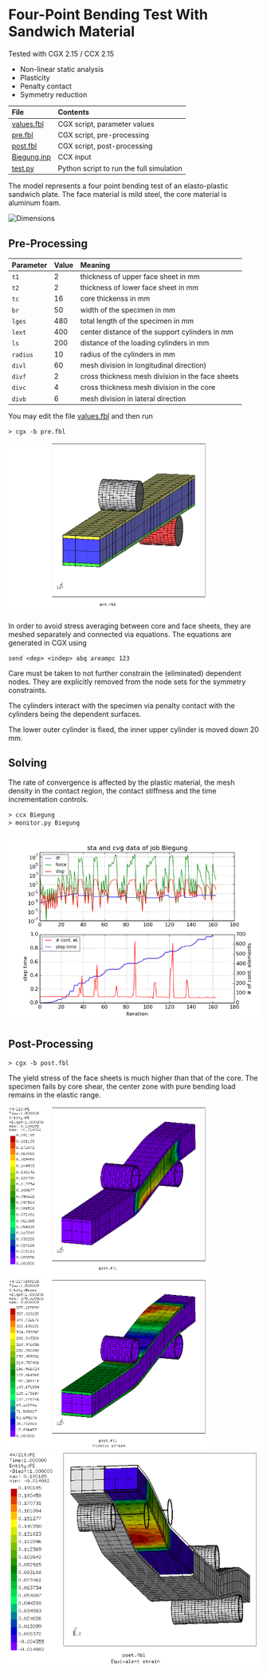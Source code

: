 # Four-Point Bending Test With Sandwich Material
Tested with CGX 2.15 / CCX 2.15

+ Non-linear static analysis
+ Plasticity
+ Penalty contact
+ Symmetry reduction

File                        | Contents    
:-------------             | :-------------
[values.fbl](values.fbl)   | CGX script, parameter values
[pre.fbl](pre.fbl)         | CGX script, pre-processing
[post.fbl](post.fbl)       | CGX script, post-processing
[Biegung.inp](Biegung.inp) | CCX input
[test.py](test.py)         | Python script to run the full simulation

The model represents a four point bending test of an elasto-plastic sandwich plate. The face material is mild steel, the core material is aluminum foam.

<img src="4pb.png" width="400" title="Dimensions">

## Pre-Processing

| Parameter | Value | Meaning |
| :------------- |  :------------- | :------------- |
| `t1` | 2 | thickness of upper face sheet in mm |
| `t2` | 2 | thickness of lower face sheet in mm|
| `tc` | 16 | core thickenss in mm |
| `br` | 50 | width of the specimen in mm |
| `lges` | 480 | total length of the specimen in mm |
| `lext` | 400 | center distance of the support cylinders in mm |
| `ls` | 200 | distance of the loading cylinders in mm |
| `radius` | 10 | radius of the cylinders in mm |
| `divl` | 60 | mesh division in longitudinal direction) |
| `divf` | 2 | cross thickness mesh division in the face sheets |
| `divc` | 4 | cross thickness mesh division in the core |
| `divb` | 6 | mesh division in lateral direction |

You may edit the file [values.fbl](values.fbl) and then run
```
> cgx -b pre.fbl
```
<img src="Refs/mesh.png" width="400" title="Faces and core are separately meshed.">

In order to avoid stress averaging between core and face sheets, they are meshed separately and connected via equations. The equations are generated in CGX using
```
send <dep> <indep> abq areampc 123
```
Care must be taken to not further constrain the (eliminated) dependent nodes. They are explicitly removed from the node sets for the symmetry constraints.

The cylinders interact with the specimen via penalty contact with the cylinders being the dependent surfaces.

The lower outer cylinder is fixed, the inner upper cylinder is moved down 20 mm.

## Solving
The rate of convergence is affected by the plastic material, the mesh density in the contact region, the contact stiffness and the time incrementation controls.
```
> ccx Biegung
> monitor.py Biegung
```
<img src="Biegung.png" title="Convergence plot">

## Post-Processing
```
> cgx -b post.fbl
```
The yield stress of the face sheets is much higher than that of the core. The specimen fails by core shear, the center zone with pure bending load remains in the elastic range.

<img src="Refs/PE.png" width="400" title="Equivalent strain"><img src="Refs/SE.png" width="400" title="Equivalent stress">
<img src="Refs/PE-expanded.png" title="Equivalent strain, expanded model with the core exposed">
